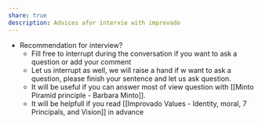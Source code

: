 ```yaml
---
share: true
description: Advices afor intervie with improvado
---
```


- Recommendation for interview? 
	- Fill free to interrupt during the conversation if you want to ask a question or add your comment 
	- Let us interrupt as well, we will raise a hand if w want to ask a question, please finish your sentence and let us ask question. 
	- It will be useful if you can answer most of view question with [[Minto Piramid principle - Barbara Minto]].
	- It will be helpfull if you read [[Improvado Values - Identity, moral, 7 Principals, and Vision]] in advance 